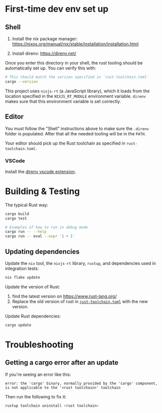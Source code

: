 # First-time dev env set up

## Shell

1. Install the nix package manager:
   https://nixos.org/manual/nix/stable/installation/installation.html

2. Install direnv: https://direnv.net/

Once you enter this directory in your shell, the rust tooling should be
automatically set up. You can verify this with:

```bash
# This should match the version specified in `rust-toolchain.toml`
cargo --version
```

This project uses `nixjs-rt` (a JavaScript library), which it loads from the location
specified in the `NIXJS_RT_MODULE` environment variable. `direnv` makes sure
that this environment variable is set correctly.

## Editor

You must follow the "Shell" instructions above to make sure the `.direnv` folder
is populated. After that all the needed tooling will be in the `PATH`.

Your editor should pick up the Rust toolchain as specified in
`rust-toolchain.toml`.

### VSCode

Install the [direnv vscode extension](https://github.com/direnv/direnv-vscode).

# Building & Testing

The typical Rust way:

```bash
cargo build
cargo test

# Examples of how to run in debug mode
cargo run -- --help
cargo run -- eval --expr '1 + 1'
```

## Updating dependencies

Update the `nix` tool, the `nixjs-rt` library, `rustup`, and dependencies used in
integration tests:

```bash
nix flake update
```

Update the version of Rust:

1. find the latest version on https://www.rust-lang.org/
2. Replace the old version of rust in
   [`rust-toolchain.toml`](./rust-toolchain.toml) with the new version.

Update Rust dependencies:

```bash
cargo update
```

# Troubleshooting

## Getting a cargo error after an update

If you're seeing an error like this:

```
error: the 'cargo' binary, normally provided by the 'cargo' component, is not applicable to the '<rust toolchain>' toolchain
```

Then run the following to fix it:

```bash
rustup toolchain uninstall <rust toolchain>
```
